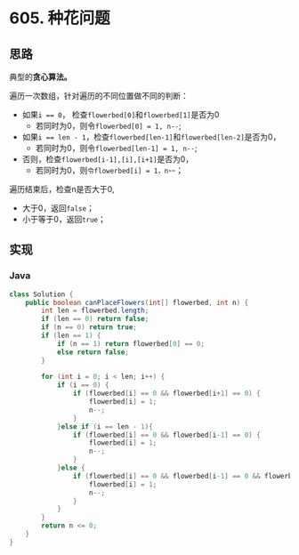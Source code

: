 # 605. 种花问题

## 思路
典型的**贪心算法。**

遍历一次数组，针对遍历的不同位置做不同的判断：

- 如果`i == 0`， 检查`flowerbed[0]`和`flowerbed[1]`是否为0
    - 若同时为0，则令`flowerbed[0] = 1, n--`;
- 如果`i == len - 1`，检查`flowerbed[len-1]`和`flowerbed[len-2]`是否为0，
    - 若同时为0，则令`flowerbed[len-1] = 1, n--`;
- 否则，检查`flowerbed[i-1],[i],[i+1]`是否为0，
    - 若同时为0，则`令flowerbed[i] = 1，n`--；

遍历结束后，检查n是否大于0,

- 大于0，返回`false`；
- 小于等于0，返回`true`；

## 实现
### Java
```java
class Solution {
    public boolean canPlaceFlowers(int[] flowerbed, int n) {
        int len = flowerbed.length;
        if (len == 0) return false;
        if (n == 0) return true;
        if (len == 1) {
            if (n == 1) return flowerbed[0] == 0;
            else return false;
        }
        
        for (int i = 0; i < len; i++) {
            if (i == 0) {
                if (flowerbed[i] == 0 && flowerbed[i+1] == 0) {
                    flowerbed[i] = 1;
                    n--;
                }
            }else if (i == len - 1){
                if (flowerbed[i] == 0 && flowerbed[i-1] == 0) {
                    flowerbed[i] = 1;
                    n--;
                }
            }else {
                if (flowerbed[i] == 0 && flowerbed[i-1] == 0 && flowerbed[i+1] == 0) {
                    flowerbed[i] = 1;
                    n--;
                }
            }
        }
        return n <= 0;
    }
}
```
